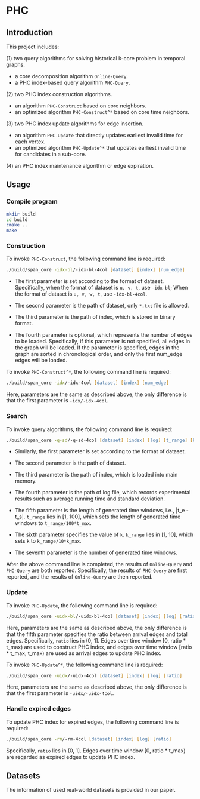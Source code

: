 # PHC
## Introduction
This project includes:

(1) two query algorithms for solving historical k-core problem in temporal graphs.

- a core decomposition algorithm ```Online-Query```.
- a PHC index-based query algorithm ```PHC-Query```.

(2) two PHC index construction algorithms.

- an algorithm ```PHC-Construct``` based on core neighbors.
- an optimized algorithm ```PHC-Construct^*``` based on core time neighbors.

(3) two PHC index update algorithms for edge insertion.

- an algorithm ```PHC-Update``` that directly updates earliest invalid time for each vertex.
- an optimized algorithm ```PHC-Update^*``` that updates earliest invalid time for candidates in a sub-core.

(4) an PHC index maintenance algorithm or edge expiration.

## Usage
### Compile program
```zsh
mkdir build
cd build
cmake ..
make
```

### Construction
To invoke ```PHC-Construct```, the following command line is required:
```zsh
./build/span_core -idx-bl/-idx-bl-4col [dataset] [index] [num_edge]
```
- The first parameter is set according to the format of dataset.
Specifically, when the format of dataset is ```u, v, t```, use ```-idx-bl```; When the format of dataset is ```u, v, w, t```, use ```-idx-bl-4col```.

- The second parameter is the path of dataset, only ```*.txt``` file is allowed.

- The third parameter is the path of index, which is stored in binary format.

- The fourth parameter is optional, which represents the number of edges to be loaded.
Specifically, if this parameter is not specified, all edges in the graph will be loaded.
If the parameter is specified, edges in the graph are sorted in chronological order, and only the first num_edge edges will be loaded.

To invoke ```PHC-Construct^*```, the following command line is required:
```zsh
./build/span_core -idx/-idx-4col [dataset] [index] [num_edge]
```
Here, parameters are the same as described above, the only difference is that the first parameter is ```-idx/-idx-4col```.

### Search
To invoke query algorithms, the following command line is required:
```zsh
./build/span_core -q-sd/-q-sd-4col [dataset] [index] [log] [t_range] [k_range] [num_query]
```
- Similarly, the first parameter is set according to the format of dataset.

- The second parameter is the path of dataset.

- The third parameter is the path of index, which is loaded into main memory.

- The fourth parameter is the path of log file, which records experimental results such as average running time and standard deviation.

- The fifth parameter is the length of generated time windows, i.e., |t_e - t_s|. ```t_range``` lies in [1, 100], which sets the length of generated time windows to ```t_range/100*t_max```.

- The sixth parameter specifies the value of ```k```. ```k_range``` lies in [1, 10], which sets ```k``` to ```k_range/10*k_max```.

- The seventh parameter is the number of generated time windows.

After the above command line is completed, the results of ```Online-Query``` and ```PHC-Query``` are both reported.
Specifically, the results of ```PHC-Query``` are first reported, and the results of ```Online-Query``` are then reported.

### Update
To invoke ```PHC-Update```, the following command line is required:
```zsh
./build/span_core -uidx-bl/-uidx-bl-4col [dataset] [index] [log] [ratio]
```
Here, parameters are the same as described above, the only difference is that the fifth parameter specifies the ratio between arrival edges and total edges.
Specifically, ```ratio``` lies in (0, 1]. Edges over time window [0, ratio * t_max) are used to construct PHC index, and edges over time window [ratio * t_max, t_max) are used as arrival edges to update PHC index.

To invoke ```PHC-Update^*```, the following command line is required:
```zsh
./build/span_core -uidx/-uidx-4col [dataset] [index] [log] [ratio]
```
Here, parameters are the same as described above, the only difference is that the first parameter is ```-uidx/-uidx-4col```.

### Handle expired edges
To update PHC index for expired edges, the following command line is required:
```zsh
./build/span_core -rm/-rm-4col [dataset] [index] [log] [ratio]
```
Specifically, ```ratio``` lies in (0, 1]. Edges over time window [0, ratio * t_max) are regarded as expired edges to update PHC index.

## Datasets
The information of used real-world datasets is provided in our paper.
